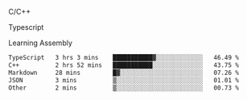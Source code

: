 <p>C/C++</p>
<p> Typescript</p>
<p>Learning Assembly</p>

<!--START_SECTION:waka-->

```txt
TypeScript   3 hrs 3 mins    ███████████▓░░░░░░░░░░░░░   46.49 %
C++          2 hrs 52 mins   ███████████░░░░░░░░░░░░░░   43.75 %
Markdown     28 mins         █▓░░░░░░░░░░░░░░░░░░░░░░░   07.26 %
JSON         3 mins          ▒░░░░░░░░░░░░░░░░░░░░░░░░   01.01 %
Other        2 mins          ▒░░░░░░░░░░░░░░░░░░░░░░░░   00.73 %
```

<!--END_SECTION:waka-->
